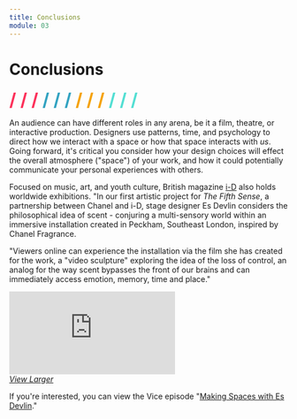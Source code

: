 ```yaml
---
title: Conclusions
module: 03
---
```


# Conclusions
<span style="color: #FC315A; font-size: xx-large; font-weight: bold">/ / / </span>
<span style="color: #33A3C1; font-size: xx-large; font-weight: bold">/ / / </span>
<span style="color: #F5A205; font-size: xx-large; font-weight: bold">/ / / </span>
<span style="color: #53DFD3; font-size: xx-large; font-weight: bold">/ / /</span>

<!--Production designers create spaces that are illustrative and are experienced from a distance (on a screen).

Stage designers create spaces that are illustrative and are dependent on in-person audience. But they are also ephemeral - they do not last.

Interaction designers create spaces that are illustrative, are experienced by communicating with the screen, and are depended on in-person interaction. They are also ephemeral - referring to the system or process itself, and not the physical.-->

An audience can have different roles in any arena, be it a film, theatre, or interactive production. Designers use patterns, time, and psychology to direct how we interact with a space or how that space interacts with _us_. Going forward, it's critical you consider how your design choices will effect the overall atmosphere ("space") of your work, and how it could potentially communicate your personal experiences with others.

Focused on music, art, and youth culture, British magazine [i-D](https://i-d.vice.com/en_us) also holds worldwide exhibitions. "In our first artistic project for _The Fifth Sense_, a partnership between Chanel and i-D, stage designer Es Devlin considers the philosophical idea of scent - conjuring a multi-sensory world within an immersive installation created in Peckham, Southeast London, inspired by Chanel Fragrance.

"Viewers online can experience the installation via the film she has created for the work, a "video sculpture" exploring the idea of the loss of control, an analog for the way scent bypasses the front of our brains and can immediately access emotion, memory, time and place."
<div class="embed-responsive embed-responsive-16by9"><iframe class="embed-responsive-item" src="https://player.vimeo.com/video/236987830?color=FC315A&title=0&byline=0&portrait=0" frameborder="0" allowfullscreen></iframe></div>
<p style="margin: 0"><a href="https://player.vimeo.com/video/236987830?color=FC315A&title=0&byline=0&portrait=0" target="_blank"><i>View Larger</i></a></p>

 If you're interested, you can view the Vice episode "<a href="https://player.vimeo.com/video/237108860?color=FC315A&title=0&byline=0&portrait=0" target="_blank">Making Spaces with Es Devlin</a>."
